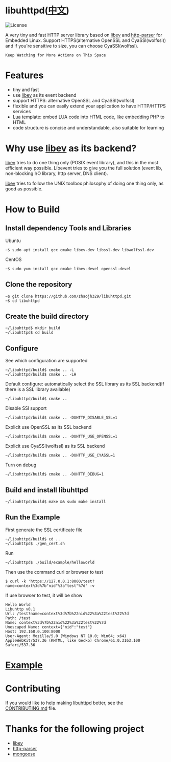 # libuhttpd([中文](https://github.com/zhaojh329/libuhttpd/blob/master/README_ZH.md))

![](https://img.shields.io/badge/license-GPLV3-brightgreen.svg?style=plastic "License")

[libev]: http://software.schmorp.de/pkg/libev.html
[http-parser]: https://github.com/nodejs/http-parser

A very tiny and fast HTTP server library based on [libev] and [http-parser] for Embedded Linux.
Support HTTPS(alternative OpenSSL and CyaSSl(wolfssl)) and if you're sensitive to size,
you can choose CyaSSl(wolfssl).

`Keep Watching for More Actions on This Space`

# Features
* tiny and fast
* use [libev] as its event backend
* support HTTPS: alternative OpenSSL and CyaSSl(wolfssl)
* flexible and you can easily extend your application to have HTTP/HTTPS services
* Lua template: embed LUA code into HTML code, like embedding PHP to HTML
* code structure is concise and understandable, also suitable for learning

# Why use [libev] as its backend?
[libev] tries to do one thing only (POSIX event library), and this in the most efficient way possible.
Libevent tries to give you the full solution (event lib, non-blocking I/O library, http server, DNS client).

[libev] tries to follow the UNIX toolbox philosophy of doing one thing only, as good as possible.

# How to Build
## Install dependency Tools and Libraries
Ubuntu

	~$ sudo apt install gcc cmake libev-dev libssl-dev libwolfssl-dev

CentOS

	~$ sudo yum install gcc cmake libev-devel openssl-devel

## Clone the repository

	~$ git clone https://github.com/zhaojh329/libuhttpd.git
	~$ cd libuhttpd

## Create the build directory

	~/libuhttpd$ mkdir build
	~/libuhttpd$ cd build

## Configure
See which configuration are supported

	~/libuhttpd/build$ cmake .. -L
	~/libuhttpd/build$ cmake .. -LH

Default configure: automatically select the SSL library as its SSL backend(If there is a SSL library available)

	~/libuhttpd/build$ cmake ..

Disable SSl support

	~/libuhttpd/build$ cmake .. -DUHTTP_DISABLE_SSL=1

Explicit use OpenSSL as its SSL backend

	~/libuhttpd/build$ cmake .. -DUHTTP_USE_OPENSSL=1

Explicit use CyaSSl(wolfssl) as its SSL backend

	~/libuhttpd/build$ cmake .. -DUHTTP_USE_CYASSL=1

Turn on debug

	~/libuhttpd/build$ cmake .. -DUHTTP_DEBUG=1
	
## Build and install libuhttpd

    ~/libuhttpd/build$ make && sudo make install
	
## Run the Example
First generate the SSL certificate file

	~/libuhttpd/build$ cd ..
	~/libuhttpd$ ./gen_cert.sh
	
Run

	~/libuhttpd$ ./build/example/helloworld
	
Then use the command curl or browser to test

	$ curl -k 'https://127.0.0.1:8000/test?name=context%3d%7b"nid"%3a"test"%7d' -v

If use browser to test, it will be show

	Hello World
	Libuhttp v0.1
	Url: /test?name=context%3d%7b%22nid%22%3a%22test%22%7d
	Path: /test
	Name: context%3d%7b%22nid%22%3a%22test%22%7d
	Unescaped Name: context={"nid":"test"}
	Host: 192.168.0.100:8000
	User-Agent: Mozilla/5.0 (Windows NT 10.0; Win64; x64) AppleWebKit/537.36 (KHTML, like Gecko) Chrome/61.0.3163.100 Safari/537.36
	
# [Example](https://github.com/zhaojh329/libuhttpd/blob/master/example/helloworld.c)

# Contributing
If you would like to help making [libuhttpd](https://github.com/zhaojh329/libuhttpd) better,
see the [CONTRIBUTING.md](https://github.com/zhaojh329/libuhttpd/blob/master/CONTRIBUTING.md) file.

# Thanks for the following project
* [libev]
* [http-parser]
* [mongoose](https://github.com/cesanta/mongoose)
